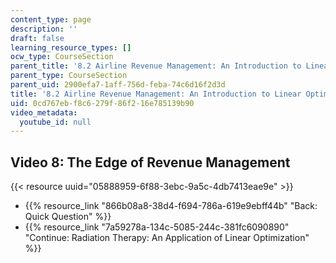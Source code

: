 ```yaml
---
content_type: page
description: ''
draft: false
learning_resource_types: []
ocw_type: CourseSection
parent_title: '8.2 Airline Revenue Management: An Introduction to Linear Optimization '
parent_type: CourseSection
parent_uid: 2900efa7-1aff-756d-feba-74c6d16f2d3d
title: '8.2 Airline Revenue Management: An Introduction to Linear Optimization'
uid: 0cd767eb-f8c6-279f-86f2-16e785139b90
video_metadata:
  youtube_id: null
---
```

## Video 8: The Edge of Revenue Management

{{< resource uuid="05888959-6f88-3ebc-9a5c-4db7413eae9e" >}}

- {{% resource_link "866b08a8-38d4-f694-786a-619e9ebff44b" "Back: Quick Question" %}}
- {{% resource_link "7a59278a-134c-5085-244c-381fc6090890" "Continue: Radiation Therapy: An Application of Linear Optimization" %}}